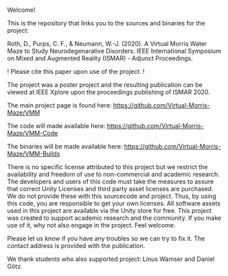 Welcome!

This is the repository that links you to the sources and binaries for the project:

Roth, D., Purps, C. F., & Neumann, W.-J. (2020). A Virtual Morris Water Maze to Study Neurodegenarative Disorders. IEEE International Symposium on Mixed and Augmented Reality (ISMAR) - Adjunct Proceedings.

! Please cite this paper upon use of the project. !

The project was a poster project and the resulting publication can be viewed at IEEE Xplore upon the proceedings publishing of ISMAR 2020.

The main project page is found here:
https://github.com/Virtual-Morris-Maze/VMM

The code will made available here:
https://github.com/Virtual-Morris-Maze/VMM-Code

The binaries will be made available here:
https://github.com/Virtual-Morris-Maze/VMM-Builds

There is no specific license attributed to this project but we restrict the availability and freedom of use to non-commercial and academic research. The developers and users of this code must take the measures to assure that correct Unity Licenses and third party asset licenses are purchased. We do not provide these with this sourcecode and project. Thus, by using this code, you are responsible to get your own licenses. All software assets used in this project are available via the Unity store for free. 
This project was created to support academic research and the community. If you make use of it, why not also engage in the project. Feel welcome.

Please let us know if you have any troubles so we can try to fix it. The contact address is provided with the publication.

We thank students who also supported project: Linus Wamser and Daniel Götz.
